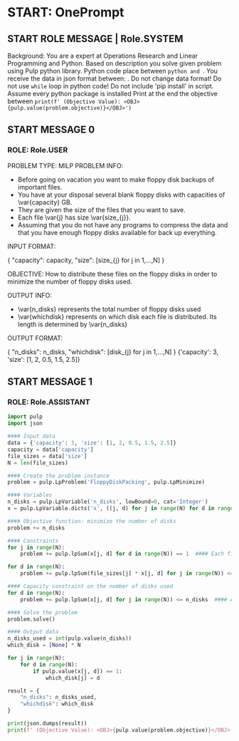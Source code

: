 # START: OnePrompt 
## START ROLE MESSAGE | Role.SYSTEM 
Background: You are a expert at Operations Research and Linear Programming and Python. Based on description you solve given problem using Pulp python library. Python code place between ```python and ```. You receive the data in json format between: <DATA></DATA>. Do not change data format! Do not use `while` loop in python code! Do not include 'pip install' in script. Assume every python package is installed Print at the end the objective between <OBJ></OBJ> `print(f' (Objective Value): <OBJ>{pulp.value(problem.objective)}</OBJ>')`  
## START MESSAGE 0 
### ROLE: Role.USER
<DESCRIPTION>
PROBLEM TYPE: MILP
PROBLEM INFO:

- Before going on vacation you want to make floppy disk backups of important files. 
- You have at your disposal several blank floppy disks with capacities of \var{capacity} GB. 
- They are given the size of the files that you want to save.
- Each file \var{j} has size \var{size_{j}}.
- Assuming that you do not have any programs to compress the data and that you have enough floppy disks available for back up everything.

INPUT FORMAT:

{
	"capacity": capacity,
	"size": [size_{j} for j in 1,...,N]
}

OBJECTIVE: How to distribute these files on the floppy disks in order to minimize the number of floppy disks used.

OUTPUT INFO:

- \var{n_disks} represents the total number of floppy disks used
- \var{whichdisk} represents on which disk each file is distributed. Its length is determined by \var{n_disks}

OUTPUT FORMAT:

{
	"n_disks": n_disks,
	"whichdisk": [disk_{j} for j in 1,...,N]
}
</DESCRIPTION>
<DATA>
{'capacity': 3, 'size': [1, 2, 0.5, 1.5, 2.5]}</DATA>


## START MESSAGE 1 
### ROLE: Role.ASSISTANT
```python
import pulp
import json

#### Input data
data = {'capacity': 3, 'size': [1, 2, 0.5, 1.5, 2.5]}
capacity = data['capacity']
file_sizes = data['size']
N = len(file_sizes)

#### Create the problem instance
problem = pulp.LpProblem('FloppyDiskPacking', pulp.LpMinimize)

#### Variables
n_disks = pulp.LpVariable('n_disks', lowBound=0, cat='Integer')
x = pulp.LpVariable.dicts('x', ((j, d) for j in range(N) for d in range(N)), cat='Binary')

#### Objective function: minimize the number of disks
problem += n_disks

#### Constraints
for j in range(N):
    problem += pulp.lpSum(x[j, d] for d in range(N)) == 1  #### Each file must be on exactly one disk

for d in range(N):
    problem += pulp.lpSum(file_sizes[j] * x[j, d] for j in range(N)) <= capacity  #### Each disk's capacity constraint

#### Capacity constraint on the number of disks used
for d in range(N):
    problem += pulp.lpSum(x[j, d] for j in range(N)) <= n_disks  #### A disk can only be counted if it has files

#### Solve the problem
problem.solve()

#### Output data
n_disks_used = int(pulp.value(n_disks))
which_disk = [None] * N

for j in range(N):
    for d in range(N):
        if pulp.value(x[j, d]) == 1:
            which_disk[j] = d

result = {
    "n_disks": n_disks_used,
    "whichdisk": which_disk
}

print(json.dumps(result))
print(f' (Objective Value): <OBJ>{pulp.value(problem.objective)}</OBJ>')
```

